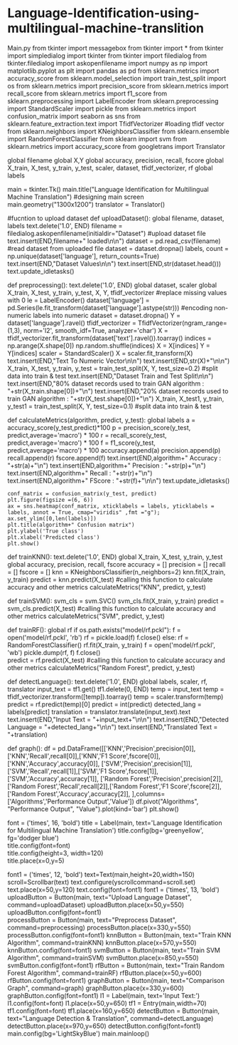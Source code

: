 # Language-Identification-using-multilingual-machine-translition
Main.py
from tkinter import messagebox
from tkinter import *
from tkinter import simpledialog
import tkinter
from tkinter import filedialog
from tkinter.filedialog import askopenfilename
import numpy as np 
import matplotlib.pyplot as plt
import pandas as pd
from sklearn.metrics import accuracy_score
from sklearn.model_selection import train_test_split
import os
from sklearn.metrics import precision_score
from sklearn.metrics import recall_score
from sklearn.metrics import f1_score
from sklearn.preprocessing import LabelEncoder
from sklearn.preprocessing import StandardScaler
import pickle
from sklearn.metrics import confusion_matrix
import seaborn as sns
from sklearn.feature_extraction.text import TfidfVectorizer #loading tfidf vector
from sklearn.neighbors import KNeighborsClassifier
from sklearn.ensemble import RandomForestClassifier
from sklearn import svm
from sklearn.metrics import accuracy_score
from googletrans import Translator


global filename
global X,Y
global accuracy, precision, recall, fscore
global X_train, X_test, y_train, y_test, scaler, dataset, tfidf_vectorizer, rf
global labels

main = tkinter.Tk()
main.title("Language Identification for Multilingual Machine Translation") #designing main screen
main.geometry("1300x1200")
translator = Translator()
 
#fucntion to upload dataset
def uploadDataset():
    global filename, dataset, labels
    text.delete('1.0', END)
    filename = filedialog.askopenfilename(initialdir="Dataset") #upload dataset file
    text.insert(END,filename+" loaded\n\n")
    dataset = pd.read_csv(filename) #read dataset from uploaded file
    dataset = dataset.dropna()
    labels, count = np.unique(dataset['language'], return_counts=True)
    text.insert(END,"Dataset Values\n\n")
    text.insert(END,str(dataset.head()))
    text.update_idletasks()
    
        
def preprocessing():
    text.delete('1.0', END)
    global dataset, scaler
    global X_train, X_test, y_train, y_test, X, Y, tfidf_vectorizer
    #replace missing values with 0
    le = LabelEncoder()
    dataset['language'] = pd.Series(le.fit_transform(dataset['language'].astype(str))) #encoding non-numeric labels into numeric
    dataset = dataset.dropna()
    Y = dataset['language'].ravel()
    tfidf_vectorizer = TfidfVectorizer(ngram_range=(1,3), norm='l2', smooth_idf=True, analyzer='char')
    X = tfidf_vectorizer.fit_transform(dataset['text'].ravel()).toarray()
    indices = np.arange(X.shape[0])
    np.random.shuffle(indices)
    X = X[indices]
    Y = Y[indices]
    scaler = StandardScaler()
    X = scaler.fit_transform(X)
    text.insert(END,"Text To Numeric Vector\n\n")
    text.insert(END,str(X)+"\n\n")
    X_train, X_test, y_train, y_test = train_test_split(X, Y, test_size=0.2) #split data into train & test
    text.insert(END,"Dataset Train and Test Split\n\n")
    text.insert(END,"80% dataset records used to train GAN algorithm : "+str(X_train.shape[0])+"\n")
    text.insert(END,"20% dataset records used to train GAN algorithm : "+str(X_test.shape[0])+"\n")
    X_train, X_test1, y_train, y_test1 = train_test_split(X, Y, test_size=0.1) #split data into train & test

def calculateMetrics(algorithm, predict, y_test):
    global labels
    a = accuracy_score(y_test,predict)*100
    p = precision_score(y_test, predict,average='macro') * 100
    r = recall_score(y_test, predict,average='macro') * 100
    f = f1_score(y_test, predict,average='macro') * 100
    accuracy.append(a)
    precision.append(p)
    recall.append(r)
    fscore.append(f)
    text.insert(END,algorithm+" Accuracy  :  "+str(a)+"\n")
    text.insert(END,algorithm+" Precision : "+str(p)+"\n")
    text.insert(END,algorithm+" Recall    : "+str(r)+"\n")
    text.insert(END,algorithm+" FScore    : "+str(f)+"\n\n")
    text.update_idletasks()

    conf_matrix = confusion_matrix(y_test, predict) 
    plt.figure(figsize =(6, 6)) 
    ax = sns.heatmap(conf_matrix, xticklabels = labels, yticklabels = labels, annot = True, cmap="viridis" ,fmt ="g");
    ax.set_ylim([0,len(labels)])
    plt.title(algorithm+" Confusion matrix") 
    plt.ylabel('True class') 
    plt.xlabel('Predicted class') 
    plt.show()    

def trainKNN():
    text.delete('1.0', END)
    global X_train, X_test, y_train, y_test
    global accuracy, precision, recall, fscore
    accuracy = []
    precision = []
    recall = []
    fscore = []
    knn = KNeighborsClassifier(n_neighbors=2)
    knn.fit(X_train, y_train)
    predict = knn.predict(X_test)
    #calling this function to calculate accuracy and other metrics
    calculateMetrics("KNN", predict, y_test)

def trainSVM():
    svm_cls = svm.SVC()
    svm_cls.fit(X_train, y_train)
    predict = svm_cls.predict(X_test)
    #calling this function to calculate accuracy and other metrics
    calculateMetrics("SVM", predict, y_test)

def trainRF():
    global rf
    if os.path.exists("model/rf.pckl"):
        f = open('model/rf.pckl', 'rb')
        rf = pickle.load(f)
        f.close()
    else:
        rf = RandomForestClassifier()
        rf.fit(X_train, y_train)
        f = open('model/rf.pckl', 'wb')
        pickle.dump(rf, f)
        f.close()  
    predict = rf.predict(X_test)
    #calling this function to calculate accuracy and other metrics
    calculateMetrics("Random Forest", predict, y_test)

def detectLanguage():
    text.delete('1.0', END)
    global labels, scaler, rf, translator
    input_text = tf1.get()
    tf1.delete(0, END)
    temp = input_text
    temp = tfidf_vectorizer.transform([temp]).toarray()
    temp = scaler.transform(temp)
    predict = rf.predict(temp)[0]
    predict = int(predict)
    detected_lang = labels[predict]
    translation = translator.translate(input_text).text
    text.insert(END,"Input Text = "+input_text+"\n\n")
    text.insert(END,"Detected Language = "+detected_lang+"\n\n")
    text.insert(END,"Translated Text = "+translation)


def graph():
    df = pd.DataFrame([['KNN','Precision',precision[0]],['KNN','Recall',recall[0]],['KNN','F1 Score',fscore[0]],['KNN','Accuracy',accuracy[0]],
                       ['SVM','Precision',precision[1]],['SVM','Recall',recall[1]],['SVM','F1 Score',fscore[1]],['SVM','Accuracy',accuracy[1]],
                       ['Random Forest','Precision',precision[2]],['Random Forest','Recall',recall[2]],['Random Forest','F1 Score',fscore[2]],['Random Forest','Accuracy',accuracy[2]],
                      ],columns=['Algorithms','Performance Output','Value'])
    df.pivot("Algorithms", "Performance Output", "Value").plot(kind='bar')
    plt.show()



font = ('times', 16, 'bold')
title = Label(main, text='Language Identification for Multilingual Machine Translation')
title.config(bg='greenyellow', fg='dodger blue')  
title.config(font=font)           
title.config(height=3, width=120)       
title.place(x=0,y=5)

font1 = ('times', 12, 'bold')
text=Text(main,height=20,width=150)
scroll=Scrollbar(text)
text.configure(yscrollcommand=scroll.set)
text.place(x=50,y=120)
text.config(font=font1)
font1 = ('times', 13, 'bold')
uploadButton = Button(main, text="Upload Language Dataset", command=uploadDataset)
uploadButton.place(x=50,y=550)
uploadButton.config(font=font1)  
processButton = Button(main, text="Preprocess Dataset", command=preprocessing)
processButton.place(x=330,y=550)
processButton.config(font=font1) 
knnButton = Button(main, text="Train KNN Algorithm", command=trainKNN)
knnButton.place(x=570,y=550)
knnButton.config(font=font1)
svmButton = Button(main, text="Train SVM Algorithm", command=trainSVM)
svmButton.place(x=850,y=550)
svmButton.config(font=font1)
rfButton = Button(main, text="Train Random Forest Algorithm", command=trainRF)
rfButton.place(x=50,y=600)
rfButton.config(font=font1)
graphButton = Button(main, text="Comparison Graph", command=graph)
graphButton.place(x=330,y=600)
graphButton.config(font=font1)
l1 = Label(main, text='Input Text:')
l1.config(font=font)
l1.place(x=50,y=650)
tf1 = Entry(main,width=70)
tf1.config(font=font)
tf1.place(x=160,y=650)
detectButton = Button(main, text="Language Detection & Translation", command=detectLanguage)
detectButton.place(x=970,y=650)
detectButton.config(font=font1)
main.config(bg='LightSkyBlue')
main.mainloop()
